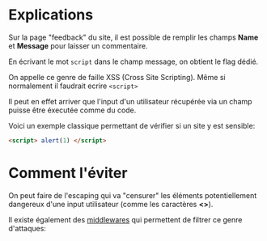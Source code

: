 # Explications
Sur la page "feedback" du site, il est possible de remplir les champs **Name** et **Message** pour laisser un commentaire.

En écrivant le mot <code>script</code> dans le champ message, on obtient le flag dédié.

On appelle ce genre de faille XSS (Cross Site Scripting). Même si normalement il faudrait ecrire ```<script>```

Il peut en effet arriver que l'input d'un utilisateur récupérée via un champ puisse être éxecutée comme du code.

Voici un exemple classique permettant de vérifier si un site y est sensible:
```html
<script> alert(1) </script>
```

# Comment l'éviter
On peut faire de l'escaping qui va "censurer" les éléments potentiellement dangereux d'une input utilisateur (comme les caractères **<>**).

Il existe également des [middlewares](https://helmetjs.github.io/docs/xss-filter/) qui permettent de filtrer ce genre d'attaques:

